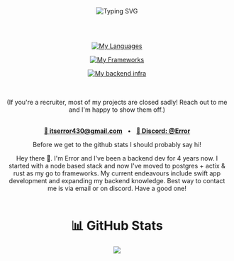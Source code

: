 <div align="center">
<img src="https://readme-typing-svg.demolab.com?font=Fira+Code&size=36&pause=9999&center=true&vCenter=true&width=360&lines=Hey%2C+I'm+Error&duration=1000" alt="Typing SVG" />

<br><br>

<!-- Languages -->
[![My Languages](https://skillicons.dev/icons?i=rust,go,swift,ts,js,py,kotlin,cpp,lua)](https://skillicons.dev)

<!-- Frameworks & Libraries -->
[![My Frameworks](https://skillicons.dev/icons?i=express,bun,deno,actix,rocket,nextjs,react,svelte,vue,sass,discordjs,electron,tauri,unreal,vite&perline=9)](https://skillicons.dev)

<!-- Databases, Cloud, DevOps -->
[![My backend infra](https://skillicons.dev/icons?i=postgres,mongo,redis,firebase,mysql,sqlite,aws,cloudflare,nginx,&perline=9)](https://skillicons.dev)

<br><br>
(If you're a recruiter, most of my projects are closed sadly! Reach out to me and I'm happy to show them off.)
<br><br>

<a href="mailto:error@suroi.io"><b>📧 itserror430@gmail.com</b></a> &nbsp; • &nbsp;
<a href="https://discordapp.com/users/605388525717684225"><b>💬 Discord: @Error</b></a>


Before we get to the github stats I should probably say hi!

Hey there 👋. I'm Error and I've been a backend dev for 4 years now. I started with a node based stack and now I've moved to postgres + actix & rust as my go to frameworks. My current endeavours include swift app development and expanding my backend knowledge. Best way to contact me is via email or on discord. Have a good one!
<br><br>

# 📊 GitHub Stats
![](https://github-readme-streak-stats.herokuapp.com/?user=err0r430&theme=dark&hide_border=true)<br/>

</div>
